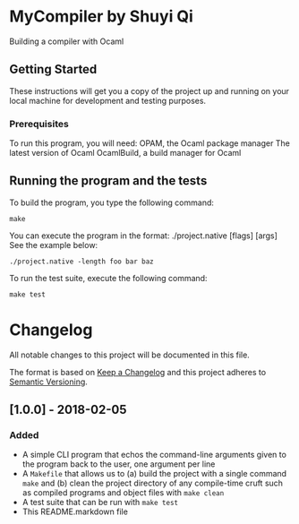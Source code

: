# MyCompiler by Shuyi Qi
Building a compiler with Ocaml
## Getting Started
These instructions will get you a copy of the project up and running on your local machine for development and testing purposes.
### Prerequisites
To run this program, you will need:
OPAM, the Ocaml package manager
The latest version of Ocaml
OcamlBuild, a build manager for Ocaml
## Running the program and the tests
To build the program, you type the following command:
```
make
```
You can execute the program in the format: ./project.native [flags] [args]
See the example below:
```
./project.native -length foo bar baz
```
To run the test suite, execute the following command:
```
make test
```
# Changelog
All notable changes to this project will be documented in this file.

The format is based on [Keep a Changelog](http://keepachangelog.com/en/1.0.0/)
and this project adheres to [Semantic Versioning](http://semver.org/spec/v2.0.0.html).

## [1.0.0] - 2018-02-05
### Added
- A simple CLI program that echos the command-line arguments given to the program back to the user, one argument per line
- A ```Makefile``` that allows us to (a) build the project with a single command ```make``` and (b) clean the project directory of any compile-time cruft such as compiled programs and object files with ```make clean```
- A test suite that can be run with ```make test```
- This README.markdown file